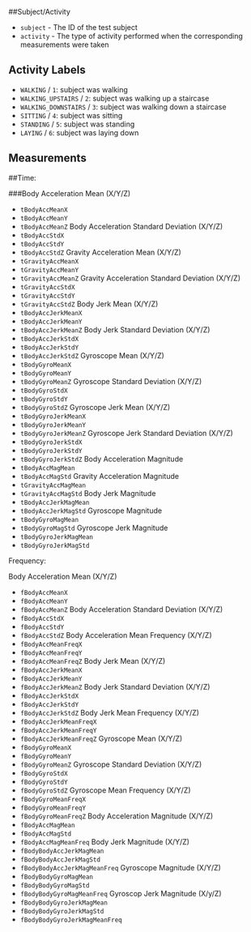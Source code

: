 ##Subject/Activity

* `subject` - The ID of the test subject
* `activity` - The type of activity performed when the corresponding measurements were taken

## Activity Labels

* `WALKING` / `1`: subject was walking
* `WALKING_UPSTAIRS` / `2`: subject was walking up a staircase
* `WALKING_DOWNSTAIRS` / `3`: subject was walking down a staircase
* `SITTING` / `4`: subject was sitting
* `STANDING` / `5`: subject was standing
* `LAYING` / `6`: subject was laying down

## Measurements

##Time:

###Body Acceleration Mean (X/Y/Z)
* `tBodyAccMeanX`
* `tBodyAccMeanY`
* `tBodyAccMeanZ`
Body Acceleration Standard Deviation (X/Y/Z)
* `tBodyAccStdX`
* `tBodyAccStdY`
* `tBodyAccStdZ`
Gravity Acceleration Mean (X/Y/Z)
* `tGravityAccMeanX`
* `tGravityAccMeanY`
* `tGravityAccMeanZ`
Gravity Acceleration Standard Deviation (X/Y/Z)
* `tGravityAccStdX`
* `tGravityAccStdY`
* `tGravityAccStdZ`
Body Jerk Mean (X/Y/Z)
* `tBodyAccJerkMeanX`
* `tBodyAccJerkMeanY`
* `tBodyAccJerkMeanZ`
Body Jerk Standard Deviation (X/Y/Z)
* `tBodyAccJerkStdX`
* `tBodyAccJerkStdY`
* `tBodyAccJerkStdZ`
Gyroscope Mean (X/Y/Z)
* `tBodyGyroMeanX`
* `tBodyGyroMeanY`
* `tBodyGyroMeanZ`
Gyroscope Standard Deviation (X/Y/Z)
* `tBodyGyroStdX`
* `tBodyGyroStdY`
* `tBodyGyroStdZ`
Gyroscope Jerk Mean (X/Y/Z)
* `tBodyGyroJerkMeanX`
* `tBodyGyroJerkMeanY`
* `tBodyGyroJerkMeanZ`
Gyroscope Jerk Standard Deviation (X/Y/Z)
* `tBodyGyroJerkStdX`
* `tBodyGyroJerkStdY`
* `tBodyGyroJerkStdZ`
Body Acceleration Magnitude
* `tBodyAccMagMean`
* `tBodyAccMagStd`
Gravity Acceleration Magnitude
* `tGravityAccMagMean`
* `tGravityAccMagStd`
Body Jerk Magnitude
* `tBodyAccJerkMagMean`
* `tBodyAccJerkMagStd`
Gyroscope Magnitude
* `tBodyGyroMagMean`
* `tBodyGyroMagStd`
Gyroscope Jerk Magnitude
* `tBodyGyroJerkMagMean`
* `tBodyGyroJerkMagStd`

Frequency:

Body Acceleration Mean (X/Y/Z)
* `fBodyAccMeanX`
* `fBodyAccMeanY`
* `fBodyAccMeanZ`
Body Acceleration Standard Deviation (X/Y/Z)
* `fBodyAccStdX`
* `fBodyAccStdY`
* `fBodyAccStdZ`
Body Acceleration Mean Frequency (X/Y/Z)
* `fBodyAccMeanFreqX`
* `fBodyAccMeanFreqY`
* `fBodyAccMeanFreqZ`
Body Jerk Mean (X/Y/Z)
* `fBodyAccJerkMeanX`
* `fBodyAccJerkMeanY`
* `fBodyAccJerkMeanZ`
Body Jerk Standard Deviation (X/Y/Z)
* `fBodyAccJerkStdX`
* `fBodyAccJerkStdY`
* `fBodyAccJerkStdZ`
Body Jerk Mean Frequency (X/Y/Z)
* `fBodyAccJerkMeanFreqX`
* `fBodyAccJerkMeanFreqY`
* `fBodyAccJerkMeanFreqZ`
Gyroscope Mean (X/Y/Z)
* `fBodyGyroMeanX`
* `fBodyGyroMeanY`
* `fBodyGyroMeanZ`
Gyroscope Standard Deviation (X/Y/Z)
* `fBodyGyroStdX`
* `fBodyGyroStdY`
* `fBodyGyroStdZ`
Gyroscope Mean Frequency (X/Y/Z)
* `fBodyGyroMeanFreqX`
* `fBodyGyroMeanFreqY`
* `fBodyGyroMeanFreqZ`
Body Acceleration Magnitude (X/Y/Z)
* `fBodyAccMagMean`
* `fBodyAccMagStd`
* `fBodyAccMagMeanFreq`
Body Jerk Magnitude (X/Y/Z)
* `fBodyBodyAccJerkMagMean`
* `fBodyBodyAccJerkMagStd`
* `fBodyBodyAccJerkMagMeanFreq`
Gyroscope Magnitude (X/Y/Z)
* `fBodyBodyGyroMagMean`
* `fBodyBodyGyroMagStd`
* `fBodyBodyGyroMagMeanFreq`
Gyroscop Jerk Magnitude (X/y/Z)
* `fBodyBodyGyroJerkMagMean`
* `fBodyBodyGyroJerkMagStd`
* `fBodyBodyGyroJerkMagMeanFreq`


